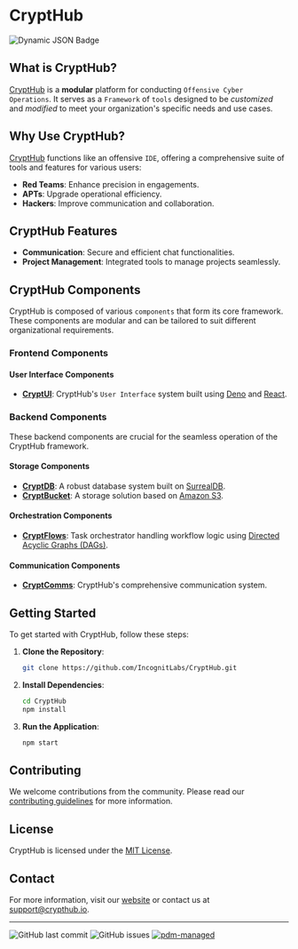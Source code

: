 
# CryptHub
![Dynamic JSON Badge](https://img.shields.io/badge/dynamic/json?url=https%3A%2F%2Fgithub.com%2Fbadges%2Fshields%2Fraw%2Fmaster%2Fpackage.json&query=%24.name)



## What is CryptHub?

[CryptHub](https://github.com/IncognitLabs/CryptHub) is a **modular** platform for conducting `Offensive Cyber Operations`. It serves as a `Framework` of `tools` designed to be *customized* and *modified* to meet your organization's specific needs and use cases.

## Why Use CryptHub?

[CryptHub](https://github.com/IncognitLabs/CryptHub) functions like an offensive `IDE`, offering a comprehensive suite of tools and features for various users:

- **Red Teams**: Enhance precision in engagements.
- **APTs**: Upgrade operational efficiency.
- **Hackers**: Improve communication and collaboration.

## CryptHub Features

- **Communication**: Secure and efficient chat functionalities.
- **Project Management**: Integrated tools to manage projects seamlessly.

## CryptHub Components

CryptHub is composed of various `components` that form its core framework. These components are modular and can be tailored to suit different organizational requirements.

### Frontend Components

#### User Interface Components

- **[CryptUI](https://github.com/IncognitLabs/CryptUI)**: CryptHub's `User Interface` system built using [Deno](https://deno.land) and [React](https://react.dev).

### Backend Components

These backend components are crucial for the seamless operation of the CryptHub framework.

#### Storage Components

- **[CryptDB](https://github.com/IncognitLabs/CryptDB)**: A robust database system built on [SurrealDB](https://surrealdb.com).
- **[CryptBucket](https://github.com/IncognitLabs/CryptBucket)**: A storage solution based on [Amazon S3](https://aws.amazon.com/s3/).

#### Orchestration Components

- **[CryptFlows](https://github.com/IncognitLabs/CryptFlows)**: Task orchestrator handling workflow logic using [Directed Acyclic Graphs (DAGs)](https://en.wikipedia.org/wiki/Directed_acyclic_graph).

#### Communication Components

- **[CryptComms](https://github.com/IncognitLabs/CryptComms)**: CryptHub's comprehensive communication system.

## Getting Started

To get started with CryptHub, follow these steps:

1. **Clone the Repository**:
   ```sh
   git clone https://github.com/IncognitLabs/CryptHub.git
   ```
2. **Install Dependencies**:
   ```sh
   cd CryptHub
   npm install
   ```
3. **Run the Application**:
   ```sh
   npm start
   ```

## Contributing

We welcome contributions from the community. Please read our [contributing guidelines](CONTRIBUTING) for more information.

## License

CryptHub is licensed under the [MIT License](LICENSE.md).

## Contact

For more information, visit our [website](https://crypthub.io) or contact us at [support@crypthub.io](mailto:support@crypthub.io).

---



![GitHub last commit](https://img.shields.io/github/last-commit/IncognitLabs/CryptHub)
![GitHub issues](https://img.shields.io/github/issues/IncognitLabs/CryptHub)
[![pdm-managed](https://img.shields.io/badge/pdm-managed-blueviolet)](https://pdm-project.org)